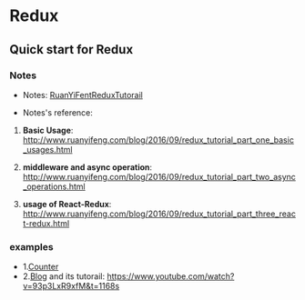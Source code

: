 # Redux

## Quick start for Redux

### Notes

- Notes: [RuanYiFentReduxTutorail](./RuanYiFentReduxTutorail.md)

- Notes's reference:

1. **Basic Usage**: http://www.ruanyifeng.com/blog/2016/09/redux_tutorial_part_one_basic_usages.html

2. **middleware and async operation**: http://www.ruanyifeng.com/blog/2016/09/redux_tutorial_part_two_async_operations.html

3. **usage of React-Redux**: http://www.ruanyifeng.com/blog/2016/09/redux_tutorial_part_three_react-redux.html

### examples

- 1.[Counter](../../src/redux/counter)
- 2.[Blog](../../src/redux/blog) and its tutorail: https://www.youtube.com/watch?v=93p3LxR9xfM&t=1168s